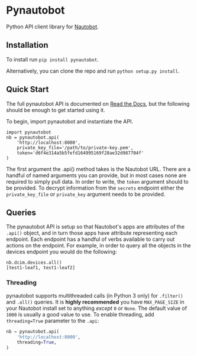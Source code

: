# Pynautobot
Python API client library for [Nautobot](https://github.com/nautobot-community/nautobot).


## Installation

To install run `pip install pynautobot`.

Alternatively, you can clone the repo and run `python setup.py install`.


## Quick Start

The full pynautobot API is documented on [Read the Docs](http://pynautobot.readthedocs.io/en/latest/), but the following should be enough to get started using it.

To begin, import pynautobot and instantiate the API.

```
import pynautobot
nb = pynautobot.api(
    'http://localhost:8000',
    private_key_file='/path/to/private-key.pem',
    token='d6f4e314a5b5fefd164995169f28ae32d987704f'
)
```

The first argument the .api() method takes is the Nautobot URL. There are a handful of named arguments you can provide, but in most cases none are required to simply pull data. In order to write, the `token` argument should to be provided. To decrypt information from the `secrets` endpoint either the `private_key_file` or `private_key` argument needs to be provided.


## Queries

The pynautobot API is setup so that Nautobot's apps are attributes of the `.api()` object, and in turn those apps have attribute representing each endpoint. Each endpoint has a handful of verbs available to carry out actions on the endpoint. For example, in order to query all the objects in the devices endpoint you would do the following:

```
nb.dcim.devices.all()
[test1-leaf1, test1-leaf2]
```

### Threading

pynautobot supports multithreaded calls (in Python 3 only) for `.filter()` and `.all()` queries. It is **highly recommended** you have `MAX_PAGE_SIZE` in your Nautobot install set to anything *except* `0` or `None`. The default value of `1000` is usually a good value to use. To enable threading, add `threading=True` parameter to the `.api`:

```python
nb = pynautobot.api(
    'http://localhost:8000',
    threading=True,
)
```
